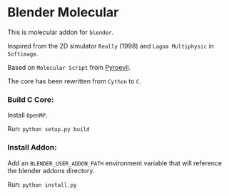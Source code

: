 Blender Molecular
========================

This is molecular addon for `blender`.

Inspired from the 2D simulator `Really` (1998) and `Lagoa Multiphysic` in `Softimage`.

Based on `Molecular Script` from [Pyroevil](https://github.com/Pyroevil/Blender-Molecular-Script).

The core has been rewritten from `Cython` to `C`.

### Build C Core:

Install `OpenMP`.

Run: ```python setup.py build```

### Install Addon:

Add an `BLENDER_USER_ADDON_PATH` environment variable that will reference the blender addons directory.

Run: ```python install.py```

